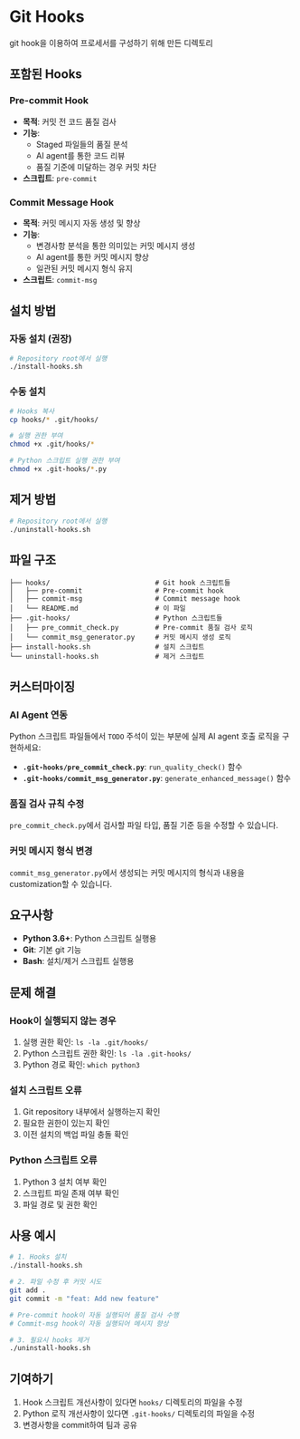 # Git Hooks

git hook을 이용하여 프로세서를 구성하기 위해 만든 디렉토리

## 포함된 Hooks

### Pre-commit Hook
- **목적**: 커밋 전 코드 품질 검사
- **기능**: 
  - Staged 파일들의 품질 분석
  - AI agent를 통한 코드 리뷰
  - 품질 기준에 미달하는 경우 커밋 차단
- **스크립트**: `pre-commit`

### Commit Message Hook  
- **목적**: 커밋 메시지 자동 생성 및 향상
- **기능**:
  - 변경사항 분석을 통한 의미있는 커밋 메시지 생성
  - AI agent를 통한 커밋 메시지 향상
  - 일관된 커밋 메시지 형식 유지
- **스크립트**: `commit-msg`

## 설치 방법

### 자동 설치 (권장)
```bash
# Repository root에서 실행
./install-hooks.sh
```

### 수동 설치
```bash
# Hooks 복사
cp hooks/* .git/hooks/

# 실행 권한 부여  
chmod +x .git/hooks/*

# Python 스크립트 실행 권한 부여
chmod +x .git-hooks/*.py
```

## 제거 방법

```bash
# Repository root에서 실행
./uninstall-hooks.sh
```

## 파일 구조

```
├── hooks/                          # Git hook 스크립트들
│   ├── pre-commit                  # Pre-commit hook
│   ├── commit-msg                  # Commit message hook  
│   └── README.md                   # 이 파일
├── .git-hooks/                     # Python 스크립트들
│   ├── pre_commit_check.py         # Pre-commit 품질 검사 로직
│   └── commit_msg_generator.py     # 커밋 메시지 생성 로직
├── install-hooks.sh                # 설치 스크립트
└── uninstall-hooks.sh              # 제거 스크립트
```

## 커스터마이징

### AI Agent 연동
Python 스크립트 파일들에서 `TODO` 주석이 있는 부분에 실제 AI agent 호출 로직을 구현하세요:

- **`.git-hooks/pre_commit_check.py`**: `run_quality_check()` 함수
- **`.git-hooks/commit_msg_generator.py`**: `generate_enhanced_message()` 함수

### 품질 검사 규칙 수정
`pre_commit_check.py`에서 검사할 파일 타입, 품질 기준 등을 수정할 수 있습니다.

### 커밋 메시지 형식 변경
`commit_msg_generator.py`에서 생성되는 커밋 메시지의 형식과 내용을 customization할 수 있습니다.

## 요구사항

- **Python 3.6+**: Python 스크립트 실행용
- **Git**: 기본 git 기능
- **Bash**: 설치/제거 스크립트 실행용

## 문제 해결

### Hook이 실행되지 않는 경우
1. 실행 권한 확인: `ls -la .git/hooks/`
2. Python 스크립트 권한 확인: `ls -la .git-hooks/`
3. Python 경로 확인: `which python3`

### 설치 스크립트 오류
1. Git repository 내부에서 실행하는지 확인
2. 필요한 권한이 있는지 확인
3. 이전 설치의 백업 파일 충돌 확인

### Python 스크립트 오류  
1. Python 3 설치 여부 확인
2. 스크립트 파일 존재 여부 확인
3. 파일 경로 및 권한 확인

## 사용 예시

```bash
# 1. Hooks 설치
./install-hooks.sh

# 2. 파일 수정 후 커밋 시도
git add .
git commit -m "feat: Add new feature"

# Pre-commit hook이 자동 실행되어 품질 검사 수행
# Commit-msg hook이 자동 실행되어 메시지 향상

# 3. 필요시 hooks 제거
./uninstall-hooks.sh
```

## 기여하기

1. Hook 스크립트 개선사항이 있다면 `hooks/` 디렉토리의 파일을 수정
2. Python 로직 개선사항이 있다면 `.git-hooks/` 디렉토리의 파일을 수정  
3. 변경사항을 commit하여 팀과 공유

